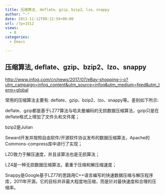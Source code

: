 ```yaml
---
title: 压缩算法, deflate、gzip、bzip2、lzo、snappy
author: "-"
date: 2011-11-12T08:12:59+00:00
url: /?p=1512
views:
  - 8
categories:
  - Emacs

---
```

## 压缩算法, deflate、gzip、bzip2、lzo、snappy
http://www.infoq.com/cn/news/2017/07/eBay-shopping-i-o?utm_campaign=infoq_content&utm_source=infoq&utm_medium=feed&utm_term=global

常用的压缩算法主要有: deflate、gzip、bzip2、lzo、snappy等。差别如下所示: 

deflate、gzip都是基于LZ77算法与哈夫曼编码的无损数据压缩算法，gzip只是在deflate格式上增加了文件头和文件尾；

bzip2是Julian
  
Seward开发并按照自由软件/开源软件协议发布的数据压缩算法，Apache的Commons-compress库中进行了实现；

LZO致力于解压速度，并且该算法也是无损算法；

LZ4是一种无损数据压缩算法，着重于压缩和解压缩速度；

Snappy是Google基于LZ77的思路用C++语言编写的快速数据压缩与解压程序库，2011年开源。它的目标并非最大程度地压缩，而是针对最快速度和合理的压缩率。